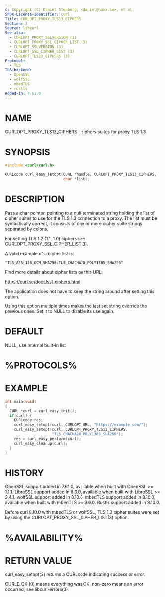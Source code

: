 ```yaml
---
c: Copyright (C) Daniel Stenberg, <daniel@haxx.se>, et al.
SPDX-License-Identifier: curl
Title: CURLOPT_PROXY_TLS13_CIPHERS
Section: 3
Source: libcurl
See-also:
  - CURLOPT_PROXY_SSLVERSION (3)
  - CURLOPT_PROXY_SSL_CIPHER_LIST (3)
  - CURLOPT_SSLVERSION (3)
  - CURLOPT_SSL_CIPHER_LIST (3)
  - CURLOPT_TLS13_CIPHERS (3)
Protocol:
  - TLS
TLS-backend:
  - OpenSSL
  - wolfSSL
  - mbedTLS
  - rustls
Added-in: 7.61.0
---
```


# NAME

CURLOPT_PROXY_TLS13_CIPHERS - ciphers suites for proxy TLS 1.3

# SYNOPSIS

~~~c
#include <curl/curl.h>

CURLcode curl_easy_setopt(CURL *handle, CURLOPT_PROXY_TLS13_CIPHERS,
                          char *list);
~~~

# DESCRIPTION

Pass a char pointer, pointing to a null-terminated string holding the list of
cipher suites to use for the TLS 1.3 connection to a proxy. The list must be
syntactically correct, it consists of one or more cipher suite strings
separated by colons.

For setting TLS 1.2 (1.1, 1.0) ciphers see CURLOPT_PROXY_SSL_CIPHER_LIST(3).

A valid example of a cipher list is:
~~~
"TLS_AES_128_GCM_SHA256:TLS_CHACHA20_POLY1305_SHA256"
~~~

Find more details about cipher lists on this URL:

 https://curl.se/docs/ssl-ciphers.html

The application does not have to keep the string around after setting this
option.

Using this option multiple times makes the last set string override the
previous ones. Set it to NULL to disable its use again.

# DEFAULT

NULL, use internal built-in list

# %PROTOCOLS%

# EXAMPLE

~~~c
int main(void)
{
  CURL *curl = curl_easy_init();
  if(curl) {
    CURLcode res;
    curl_easy_setopt(curl, CURLOPT_URL, "https://example.com/");
    curl_easy_setopt(curl, CURLOPT_PROXY_TLS13_CIPHERS,
                     "TLS_CHACHA20_POLY1305_SHA256");
    res = curl_easy_perform(curl);
    curl_easy_cleanup(curl);
  }
}
~~~

# HISTORY

OpenSSL support added in 7.61.0, available when built with OpenSSL \>= 1.1.1.
LibreSSL support added in 8.3.0, available when built with LibreSSL \>= 3.4.1.
wolfSSL support added in 8.10.0.
mbedTLS support added in 8.10.0, available when built with mbedTLS \>= 3.6.0.
Rustls support added in 8.10.0.

Before curl 8.10.0 with mbedTLS or wolfSSL, TLS 1.3 cipher suites were set
by using the CURLOPT_PROXY_SSL_CIPHER_LIST(3) option.

# %AVAILABILITY%

# RETURN VALUE

curl_easy_setopt(3) returns a CURLcode indicating success or error.

CURLE_OK (0) means everything was OK, non-zero means an error occurred, see
libcurl-errors(3).
